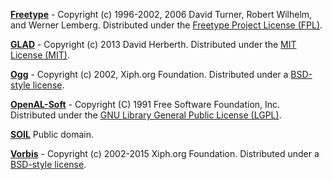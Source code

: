 [**Freetype**](https://www.freetype.org/) - Copyright (c) 1996-2002, 2006 David Turner, Robert Wilhelm, and Werner Lemberg.
Distributed under the [Freetype Project License (FPL)](external-libs/freetype/ftl.txt).

[**GLAD**](https://github.com/Dav1dde/glad) - Copyright (c) 2013 David Herberth.
Distributed under the [MIT License (MIT)](external-libs/glad/license.txt).

[**Ogg**](https://xiph.org/ogg/) - Copyright (c) 2002, Xiph.org Foundation.
Distributed under a [BSD-style license](external-libs/ogg/COPYING).

[**OpenAL-Soft**](https://github.com/kcat/openal-soft) - Copyright (C) 1991 Free Software Foundation, Inc.
Distributed under the [GNU Library General Public License (LGPL)](external-libs/openal-soft/COPYING).

[**SOIL**](https://www.lonesock.net/soil.html)
Public domain.

[**Vorbis**](https://xiph.org/vorbis/) - Copyright (c) 2002-2015 Xiph.org Foundation.
Distributed under a [BSD-style license](external-libs/vorbis/COPYING).
